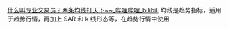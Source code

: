 [什么叫专业交易员？两条均线打天下\~\~\_哔哩哔哩\_bilibili](https://www.bilibili.com/video/BV1vx4y1x7Pb/?spm_id_from=333.1387.homepage.video_card.click&vd_source=56499cc54ebd02db0ac739e485d74801)
均线是趋势指标，适用于趋势行情，再加上 SAR 和 k 线形态等，在趋势行情中使用